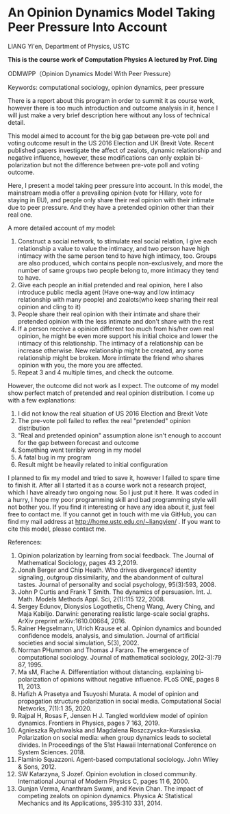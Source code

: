 # An Opinion Dynamics Model Taking Peer Pressure Into Account

LIANG Yi'en, Department of Physics, USTC

<b>This is the course work of Computation Physics A lectured by Prof. Ding</b>



ODMWPP（Opinion Dynamics Model With Peer Pressure）

Keywords: computational sociology, opinion dynamics, peer pressure

There is a report about this program in order to summit it as course work, however there is too much introduction and outcome analysis in it, hence I will just make a very brief description here without any loss of technical detail.



This model aimed to account for the big gap between pre-vote poll and voting outcome result in the US 2016 Election and UK Brexit Vote. Recent published papers investigate the affect of zealots, dynamic relationship and negative influence, however, these modifications can only explain bi-polarization but not the difference between pre-vote poll and voting outcome. 

Here, I present a model taking peer pressure into account. In this model, the mainstream media offer a prevailing opinion (vote for Hillary, vote for staying in EU), and people only share their real opinion with their intimate due to peer pressure. And they have a pretended opinion other than their real one.

A more detailed account of my model: 

1. Construct a social network, to stimulate real social relation, I give each relationship a value to value the intimacy, and two person have high intimacy with the same person tend to have high intimacy, too. Groups are also produced, which contains people non-exclusively, and more the number of same groups two people belong to, more intimacy they tend to have. 
2. Give each people an initial pretended and real opinion, here I also introduce public media agent (Have one-way and low intimacy relationship with many people) and zealots(who keep sharing their real opinion and cling to it)
3. People share their real opinion with their intimate and share their pretended opinion with the less intimate and don't share with the rest
4. If a person receive a opinion different too much from his/her own real opinion, he might be even more support his initial choice and lower the intimacy of this relationship. The intimacy of a relationship can be increase otherwise. New relationship might be created, any some relationship might be broken. More intimate the friend who shares opinion with you, the more you are affected.
5. Repeat 3 and 4 multiple times, and check the outcome.



However, the outcome did not work as I expect. The outcome of my model show perfect match of pretended and real opinion distribution. I come up with a few explanations: 

1. I did not know the real situation of US 2016 Election and Brexit Vote
2. The pre-vote poll failed to reflex the real "pretended" opinion distribution
3. "Real and pretended opinion" assumption alone isn't enough to account for the gap between forecast and outcome
4. Something went terribly wrong in my model
5. A fatal bug in my program
6. Result might be heavily related to initial configuration



I planned to fix my model and tried to save it, however I failed to spare time to finish it. After all I started it as a course work not a research project, which I have already two ongoing now. So I just put it here. It was coded in a hurry, I hope my poor programming skill and bad programming style will not bother you. If you find it interesting or have any idea about it, just feel free to contact me. If you cannot get in touch with me via GitHub, you can find my mail address at  http://home.ustc.edu.cn/~liangyien/  . If you want to cite this model, please contact me. 



References:
1. Opinion polarization by learning from social feedback. The Journal of Mathematical Sociology, pages 43 2,2019.
2. Jonah Berger and Chip Heath. Who drives divergence? identity signaling, outgroup dissimilarity, and the abandonment of cultural tastes. Journal of personality and social psychology, 95(3):593, 2008.
3. John P Curtis and Frank T Smith. The dynamics of persuasion. Int. J. Math. Models Methods Appl. Sci, 2(1):115 122, 2008.
4. Sergey Edunov, Dionysios Logothetis, Cheng Wang, Avery Ching, and Maja Kabiljo. Darwini: generating realistic large-scale social graphs. ArXiv preprint arXiv:1610.00664, 2016.
5. Rainer Hegselmann, Ulrich Krause et al. Opinion dynamics and bounded confidence models, analysis, and simulation. Journal of artificial societies and social simulation, 5(3), 2002.
6. Norman PHummon and Thomas J Fararo. The emergence of computational sociology. Journal of mathematical sociology, 20(2-3):79 87, 1995.
7. Ma sM, Flache A. Differentiation without distancing. explaining bi-polarization of opinions without negative influence. PLoS ONE, pages 8 11, 2013.
8. Hafizh A Prasetya and Tsuyoshi Murata. A model of opinion and propagation structure polarization in social media. Computational Social Networks, 7(1):1 35, 2020.
9. Rajpal H, Rosas F, Jensen H J. Tangled worldview model of opinion dynamics. Frontiers in Physics, pages 7 163, 2019.
10. Agnieszka Rychwalska and Magdalena Roszczy«ska-Kurasi«ska. Polarization on social media: when group dynamics leads to societal divides. In Proceedings of the 51st Hawaii International Conference on System Sciences. 2018.
11. Flaminio Squazzoni. Agent-based computational sociology. John Wiley & Sons, 2012.
12. SW Katarzyna, S Jozef. Opinion evolution in closed community. International Journal of Modern Physics C, pages 11 6, 2000.
13. Gunjan Verma, Ananthram Swami, and Kevin Chan. The impact of competing zealots on opinion dynamics. Physica A: Statistical Mechanics and its Applications, 395:310 331, 2014.
